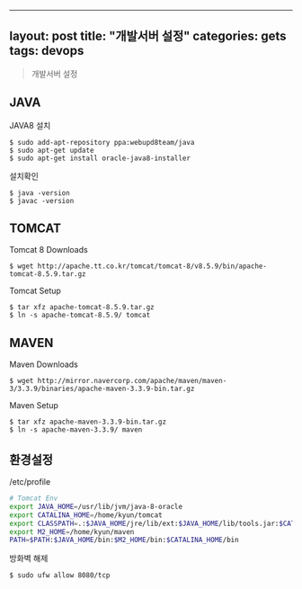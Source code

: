 
---
layout: post
title: "개발서버 설정"
categories: gets
tags: devops 
---

> 개발서버 설정

JAVA
----

JAVA8 설치
```
$ sudo add-apt-repository ppa:webupd8team/java
$ sudo apt-get update
$ sudo apt-get install oracle-java8-installer
```

설치확인
```
$ java -version 
$ javac -version 
```

TOMCAT
------

Tomcat 8 Downloads
```
$ wget http://apache.tt.co.kr/tomcat/tomcat-8/v8.5.9/bin/apache-tomcat-8.5.9.tar.gz 
```

Tomcat Setup 
```
$ tar xfz apache-tomcat-8.5.9.tar.gz
$ ln -s apache-tomcat-8.5.9/ tomcat
```


MAVEN
-----

Maven Downloads
```
$ wget http://mirror.navercorp.com/apache/maven/maven-3/3.3.9/binaries/apache-maven-3.3.9-bin.tar.gz
```

Maven Setup 
```
$ tar xfz apache-maven-3.3.9-bin.tar.gz
$ ln -s apache-maven-3.3.9/ maven
```

환경설정
-------

/etc/profile
```sh
# Tomcat Env
export JAVA_HOME=/usr/lib/jvm/java-8-oracle
export CATALINA_HOME=/home/kyun/tomcat
export CLASSPATH=.:$JAVA_HOME/jre/lib/ext:$JAVA_HOME/lib/tools.jar:$CATALINA_HOME/lib/jsp-api.jar:$CATALINA_HOME/lib/servlet-api.jar
export M2_HOME=/home/kyun/maven
PATH=$PATH:$JAVA_HOME/bin:$M2_HOME/bin:$CATALINA_HOME/bin
```

방화벽 해제
```
$ sudo ufw allow 8080/tcp
```
